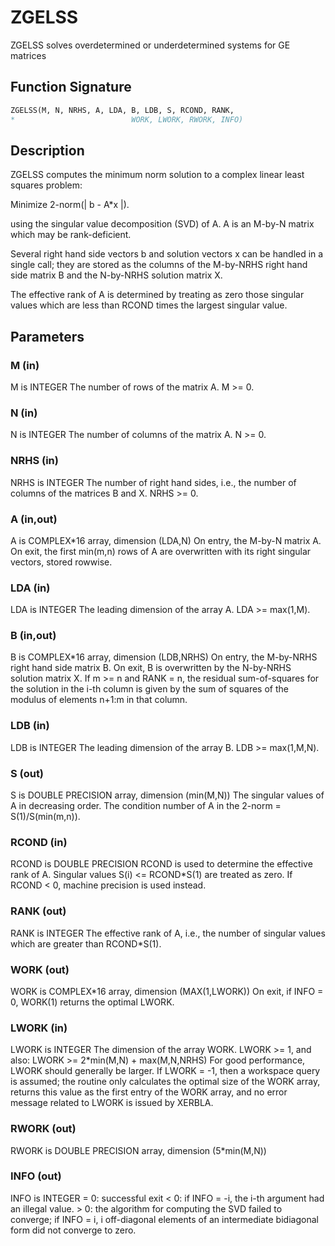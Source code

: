 # ZGELSS

ZGELSS solves overdetermined or underdetermined systems for GE matrices

## Function Signature

```fortran
ZGELSS(M, N, NRHS, A, LDA, B, LDB, S, RCOND, RANK,
*                          WORK, LWORK, RWORK, INFO)
```

## Description


 ZGELSS computes the minimum norm solution to a complex linear
 least squares problem:

 Minimize 2-norm(| b - A*x |).

 using the singular value decomposition (SVD) of A. A is an M-by-N
 matrix which may be rank-deficient.

 Several right hand side vectors b and solution vectors x can be
 handled in a single call; they are stored as the columns of the
 M-by-NRHS right hand side matrix B and the N-by-NRHS solution matrix
 X.

 The effective rank of A is determined by treating as zero those
 singular values which are less than RCOND times the largest singular
 value.

## Parameters

### M (in)

M is INTEGER The number of rows of the matrix A. M >= 0.

### N (in)

N is INTEGER The number of columns of the matrix A. N >= 0.

### NRHS (in)

NRHS is INTEGER The number of right hand sides, i.e., the number of columns of the matrices B and X. NRHS >= 0.

### A (in,out)

A is COMPLEX*16 array, dimension (LDA,N) On entry, the M-by-N matrix A. On exit, the first min(m,n) rows of A are overwritten with its right singular vectors, stored rowwise.

### LDA (in)

LDA is INTEGER The leading dimension of the array A. LDA >= max(1,M).

### B (in,out)

B is COMPLEX*16 array, dimension (LDB,NRHS) On entry, the M-by-NRHS right hand side matrix B. On exit, B is overwritten by the N-by-NRHS solution matrix X. If m >= n and RANK = n, the residual sum-of-squares for the solution in the i-th column is given by the sum of squares of the modulus of elements n+1:m in that column.

### LDB (in)

LDB is INTEGER The leading dimension of the array B. LDB >= max(1,M,N).

### S (out)

S is DOUBLE PRECISION array, dimension (min(M,N)) The singular values of A in decreasing order. The condition number of A in the 2-norm = S(1)/S(min(m,n)).

### RCOND (in)

RCOND is DOUBLE PRECISION RCOND is used to determine the effective rank of A. Singular values S(i) <= RCOND*S(1) are treated as zero. If RCOND < 0, machine precision is used instead.

### RANK (out)

RANK is INTEGER The effective rank of A, i.e., the number of singular values which are greater than RCOND*S(1).

### WORK (out)

WORK is COMPLEX*16 array, dimension (MAX(1,LWORK)) On exit, if INFO = 0, WORK(1) returns the optimal LWORK.

### LWORK (in)

LWORK is INTEGER The dimension of the array WORK. LWORK >= 1, and also: LWORK >= 2*min(M,N) + max(M,N,NRHS) For good performance, LWORK should generally be larger. If LWORK = -1, then a workspace query is assumed; the routine only calculates the optimal size of the WORK array, returns this value as the first entry of the WORK array, and no error message related to LWORK is issued by XERBLA.

### RWORK (out)

RWORK is DOUBLE PRECISION array, dimension (5*min(M,N))

### INFO (out)

INFO is INTEGER = 0: successful exit < 0: if INFO = -i, the i-th argument had an illegal value. > 0: the algorithm for computing the SVD failed to converge; if INFO = i, i off-diagonal elements of an intermediate bidiagonal form did not converge to zero.

